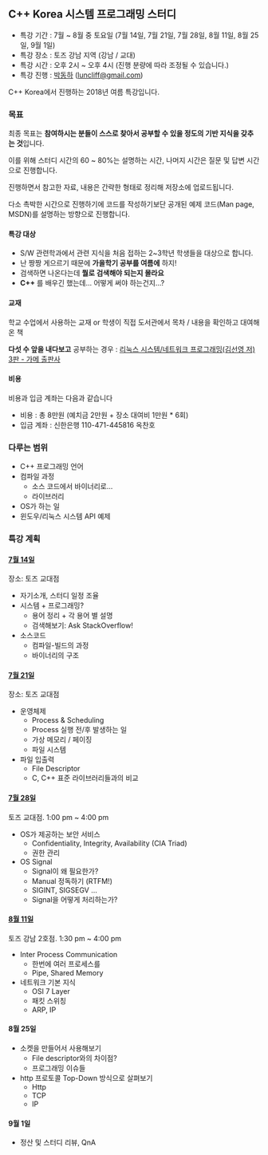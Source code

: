## C++ Korea 시스템 프로그래밍 스터디

- 특강 기간 : 7월 ~ 8월 중 토요일 (7월 14일, 7월 21일, 7월 28일, 8월 11일, 8월 25일, 9월 1일)
- 특강 장소 : 토즈 강남 지역 (강남 / 교대)
- 특강 시간 : 오후 2시 ~ 오후 4시 (진행 분량에 따라 조정될 수 있습니다.)
- 특강 진행 : [박동하](https://github.com/luncliff) (luncliff@gmail.com)

C++ Korea에서 진행하는 2018년 여름 특강입니다.

### 목표

최종 목표는 **참여하시는 분들이 스스로 찾아서 공부할 수 있을 정도의 기반 지식을 갖추는 것**입니다.

이를 위해 스터디 시간의 60 ~ 80%는 설명하는 시간, 나머지 시간은 질문 및 답변 시간으로 진행합니다.

진행하면서 참고한 자료, 내용은 간략한 형태로 정리해 저장소에 업로드됩니다. 

다소 촉박한 시간으로 진행하기에 코드를 작성하기보단 공개된 예제 코드(Man page, MSDN)를 설명하는 방향으로 진행합니다.

#### 특강 대상

 - S/W 관련학과에서 관련 지식을 처음 접하는 2~3학년 학생들을 대상으로 합니다. 
 - 난 짱짱 게으르기 때문에 **가을학기 공부를 여름에** 하지!
 - 검색하면 나온다는데 **뭘로 검색해야 되는지 몰라요**
 - **C++** 를 배우긴 했는데... 어떻게 써야 하는건지...?

#### 교재

학교 수업에서 사용하는 교재 or 학생이 직접 도서관에서 목차 / 내용을 확인하고 대여해온 책

**다섯 수 앞을 내다보고** 공부하는 경우 : [리눅스 시스템/네트워크 프로그래밍(김선영 저) 3판 - 가메 출판사](http://www.kyobobook.co.kr/product/detailViewKor.laf?ejkGb=KOR&mallGb=KOR&barcode=9788980782819&orderClick=LAG&Kc=)

#### 비용

비용과 입금 계좌는 다음과 같습니다

- 비용 : 총 8만원 (예치금 2만원 + 장소 대여비 1만원 * 6회)
- 입금 계좌 : 신한은행 110-471-445816 옥찬호

### 다루는 범위

 - C++ 프로그래밍 언어
 - 컴파일 과정
    - 소스 코드에서 바이너리로...
    - 라이브러리
 - OS가 하는 일
 - 윈도우/리눅스 시스템 API 예제

### 특강 계획

#### [7월 14일](./Week1.md)

장소: 토즈 교대점

 - 자기소개, 스터디 일정 조율
 - 시스템 + 프로그래밍?
   - 용어 정리 + 각 용어 별 설명
   - 검색해보기: Ask StackOverflow! 
 - 소스코드
   - 컴파일-빌드의 과정
   - 바이너리의 구조

#### [7월 21일](./Week2.md)

장소: 토즈 교대점

 - 운영체제
   - Process & Scheduling
   - Process 실행 전/후 발생하는 일
   - 가상 메모리 / 페이징
   - 파일 시스템
 - 파일 입출력
    - File Descriptor
    - C, C++ 표준 라이브러리들과의 비교

#### [7월 28일](./Week3.md)

토즈 교대점. 1:00 pm ~ 4:00 pm

 - OS가 제공하는 보안 서비스
   - Confidentiality, Integrity, Availability (CIA Triad)
   - 권한 관리
 - OS Signal
   - Signal이 왜 필요한가?
   - Manual 정독하기 (RTFM!)
   - SIGINT, SIGSEGV ...
   - Signal을 어떻게 처리하는가?

#### [8월 11일](./Week4.md)

토즈 강남 2호점. 1:30 pm ~ 4:00 pm

 - Inter Process Communication
   - 한번에 여러 프로세스를 
   - Pipe, Shared Memory
 - 네트워크 기본 지식
   - OSI 7 Layer
   - 패킷 스위칭
   - ARP, IP

#### 8월 25일

 - 소켓을 만들어서 사용해보기
   - File descriptor와의 차이점?
   - 프로그래밍 이슈들
 - http 프로토콜 Top-Down 방식으로 살펴보기
   - Http
   - TCP
   - IP

#### 9월 1일

 - 정산 및 스터디 리뷰, QnA
 